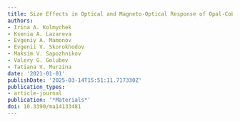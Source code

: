 ```yaml
---
title: Size Effects in Optical and Magneto-Optical Response of Opal-Cobalt Heterostructures
authors:
- Irina A. Kolmychek
- Ksenia A. Lazareva
- Evgeniy A. Mamonov
- Evgenii V. Skorokhodov
- Maksim V. Sapozhnikov
- Valery G. Golubev
- Tatiana V. Murzina
date: '2021-01-01'
publishDate: '2025-03-14T15:51:11.717330Z'
publication_types:
- article-journal
publication: '*Materials*'
doi: 10.3390/ma14133481
---
```

